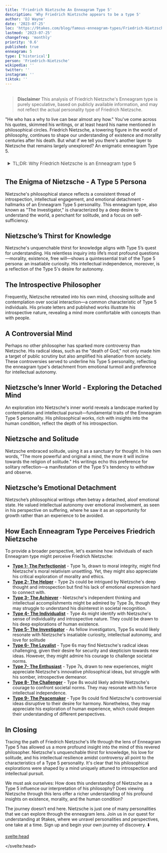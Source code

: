 ```yaml
---
title: 'Friedrich Nietzsche An Enneagram Type 5'
description: 'Why Friedrich Nietzsche appears to be a type 5'
author: 'DJ Wayne'
date: '2023-07-25'
loc: 'https://9takes.com/blog/famous-enneagram-types/Friedrich-Nietzsche'
lastmod: '2023-07-25'
changefreq: 'monthly'
priority: '0.6'
published: true
enneagram: 5
type: ['historical']
person: 'Friedrich-Nietzsche'
wikipedia: ''
twitter: ''
instagram: ''
tiktok: ''
---
```


<!-- // notes:  -->

<script>
	import  PopCard  from "../../../lib/components/atoms/PopCard.svelte";
</script>
<div
	style="display: flex;
    justify-content: center;
    margin: 1rem 0;
	"
>
	<PopCard
		image={`/types/5s/${'Friedrich-Nietzsche'}.webp`}
		showIcon={false}
		displayText="Friedrich Nietzsche"
		subtext=""
	/>
</div>

> **Disclaimer** This analysis of Friedrich Nietzsche's Enneagram type is purely speculative, based on publicly available information, and may not reflect the actual personality type of Friedrich Nietzsche.

<p class="firstLetter">"He who has a why to live can bear almost any how." You've come across his quotes, skimmed his writings, or at least heard his name mentioned in philosophical circles. Friedrich Nietzsche, a towering figure in the world of philosophy, continues to shape our understanding of existence and morality centuries after his death. But what if we tell you there's another layer to Nietzsche that remains largely unexplored? An enigmatic enneagram Type 5.</p>

<details>
<summary class="accordion">TL;DR: Why Friedrich Nietzsche is an Enneagram type 5</summary>
<div class="panel">
<ul>
<li>Nietzsche exhibited defining characteristics of an Enneagram Type 5 through his relentless quest for knowledge, and by seeking answers to profound questions about morality and existence. This reflects insatiable curiosity and need for intellectual autonomy.
</li>
<li>Nietzsche's inner world was a sanctuary for contemplation and intellectual pursuit. He cherished solitude, choosing introspective reflection over social interaction - a quintessential trait of Type 5. Nietzsche's intellectual detachment is seen in his philosophical works, rich with insights into the human condition.
</li>
<li>Nietzsche's radical ideas, such as the "death of God," sparked controversy and public scrutiny. This aspect of his life aligns with Type 5's detachment from emotional turmoil and preference for intellectual independence. The controversies underscore the Type 5's core fear of being incapable or incompetent, triggering Nietzsche to retreat further into his intellect.
</li>
<li>Nietzsche's core motivation was understanding. His philosophical explorations and controversial ideas can be traced back to this intrinsic drive. From his thirst for knowledge to his embrace of solitude, Nietzsche's life was shaped by the Type 5's desire to comprehend the world and the human condition.
</li>
</ul>
  </div>
</details>

## The Enigma of Nietzsche - A Type 5 Persona

Nietzsche's philosophical stance reflects a consistent thread of introspection, intellectual engagement, and emotional detachment - hallmarks of an Enneagram Type 5 personality. This enneagram type, also known as "The Investigator," is characterized by a deep desire to understand the world, a penchant for solitude, and a focus on self-sufficiency.

## Nietzsche’s Thirst for Knowledge

Nietzsche's unquenchable thirst for knowledge aligns with Type 5’s quest for understanding. His relentless inquiry into life’s most profound questions—morality, existence, free will—shows a quintessential trait of the Type 5 persona: an insatiable curiosity. His intellectual independence, moreover, is a reflection of the Type 5's desire for autonomy.

## The Introspective Philosopher

Frequently, Nietzsche retreated into his own mind, choosing solitude and contemplation over social interaction—a common characteristic of Type 5 individuals. His private letters and published works illustrate his introspective nature, revealing a mind more comfortable with concepts than with people.

## A Controversial Mind

Perhaps no other philosopher has sparked more controversy than Nietzsche. His radical ideas, such as the "death of God," not only made him a target of public scrutiny but also amplified his alienation from society. These controversies served to underline his Type 5 personality, reflecting the enneagram type's detachment from emotional turmoil and preference for intellectual autonomy.

## Nietzsche’s Inner World - Exploring the Detached Mind

An exploration into Nietzsche's inner world reveals a landscape marked by contemplation and intellectual pursuit—fundamental traits of the Enneagram Type 5 personality. His philosophical works, rich with insights into the human condition, reflect the depth of his introspection.

## Nietzsche and Solitude

Nietzsche embraced solitude, using it as a sanctuary for thought. In his own words, "The more powerful and original a mind, the more it will incline towards the religion of solitude." His writings echo this preference for solitary reflection—a manifestation of the Type 5's tendency to withdraw and observe.

## Nietzsche’s Emotional Detachment

Nietzsche’s philosophical writings often betray a detached, aloof emotional state. He valued intellectual autonomy over emotional involvement, as seen in his perspective on suffering, where he saw it as an opportunity for growth rather than an experience to be avoided.

## How Each Enneagram Type Perceives Friedrich Nietzsche

To provide a broader perspective, let's examine how individuals of each Enneagram type might perceive Friedrich Nietzsche:

- **[Type 1- The Perfectionist](/blog/enneagram/enneagram-type-1)** - Type 1s, drawn to moral integrity, might find Nietzsche's moral relativism unsettling. Yet, they might also appreciate his critical exploration of morality and ethics.
- **[Type 2- The Helper](/blog/enneagram/enneagram-type-2)** - Type 2s could be intrigued by Nietzsche's deep thought and introspection but find his lack of emotional expression hard to connect with.
- **[Type 3- The Achiever](/blog/enneagram/enneagram-type-3)** - Nietzsche's independent thinking and intellectual accomplishments might be admired by Type 3s, though they may struggle to understand his disinterest in societal recognition.
- **[Type 4- The Individualist](/blog/enneagram/enneagram-type-4)** - Type 4s might identify with Nietzsche's sense of individuality and introspective nature. They could be drawn to his deep explorations of human existence.
- **[Type 5- The Investigator](/blog/enneagram/enneagram-type-5)** - As fellow investigators, Type 5s would likely resonate with Nietzsche's insatiable curiosity, intellectual autonomy, and love for solitude
- **[Type 6- The Loyalist](/blog/enneagram/enneagram-type-6)** - Type 6s may find Nietzsche's radical ideas challenging, given their desire for security and skepticism towards new ideas. However, they might admire his courage to challenge societal norms.
- **[Type 7- The Enthusiast](/blog/enneagram/enneagram-type-7)** - Type 7s, drawn to new experiences, might appreciate Nietzsche's innovative philosophical ideas, but struggle with his somber, introspective demeanor.
- **[Type 8- The Challenger](/blog/enneagram/enneagram-type-8)** - Type 8s would likely admire Nietzsche's courage to confront societal norms. They may resonate with his fierce intellectual independence.
- **[Type 9- The Peacemaker](/blog/enneagram/enneagram-type-9)** - Type 9s could find Nietzsche's controversial ideas disruptive to their desire for harmony. Nonetheless, they may appreciate his exploration of human experience, which could deepen their understanding of different perspectives.

## In Closing

Tracing the path of Friedrich Nietzsche's life through the lens of Enneagram Type 5 has allowed us a more profound insight into the mind of this revered philosopher. Nietzsche's unquenchable thirst for knowledge, his love for solitude, and his intellectual resilience amidst controversy all point to the characteristics of a Type 5 personality. It's clear that his philosophical explorations were shaped by a mind uniquely attuned to introspection and intellectual pursuit.

We must ask ourselves: How does this understanding of Nietzsche as a Type 5 influence our interpretation of his philosophy? Does viewing Nietzsche through this lens offer a richer understanding of his profound insights on existence, morality, and the human condition?

The journey doesn’t end here. Nietzsche is just one of many personalities that we can explore through the enneagram lens. Join us in our quest for understanding at 9takes, where we unravel personalities and perspectives, one take at a time. Sign up and begin your own journey of discovery. ⬇️

<svelte:head>

<script type="application/ld+json">
    {
  "@context": "http://schema.org",
  "@graph": [
    {
      "@type": "Article",
      "articleBody": "This article explores the personality traits of Friedrich Nietzsche from the perspective of the Enneagram Type 5. Known for his deep thought, introspection, and intellectual autonomy, Nietzsche embodies many characteristics of Type 5 personalities. The article discusses various facets of Nietzsche's life and work that demonstrate his Type 5 characteristics, including his philosophical contributions, controversial ideas, and impact on modern thought.",
      "author": {
        "@type": "Person",
        "name": "DJ Wayne",
        "sameAs": [
          {
            "@id": "https://www.instagram.com/djwayne3/"
          },
          {
            "@id": "https://twitter.com/djwayne3"
          }
        ]
      },
      "dateModified": {
        "@type": "Date",
        "@value": "2023-07-25"
      },
      "datePublished": {
        "@type": "Date",
        "@value": "2023-07-25"
      },
      "description": "This blog post examines the reasons why Friedrich Nietzsche might be an Enneagram Type 5. It focuses on his personality traits, his motivations, his inner world, controversies he's faced, and how these elements might be related to the core attributes of a Type 5.",
      "headline": "Unraveling Friedrich Nietzsche: An Insight Into His Enneagram Type 5 Personality",
      "image": {
        "@type": "ImageObject",
        "height": 800,
        "url": {
          "@id": "https://9takes.com/types/5s/Friedrich-Nietzsche.webp"
        },
        "width": 1200
      },
      "mainEntityOfPage": {
        "@id": "https://9takes.com/blog/famous-enneagram-types/Friedrich-Nietzsche",
        "@type": "WebPage"
      },
      "mentions": {
        "@type": "Person",
        "name": "Friedrich Nietzsche",
        "sameAs": [
          {
            "@id": "https://en.wikipedia.org/wiki/Friedrich_Nietzsche"
          },
          {
            "@id": "https://plato.stanford.edu/entries/nietzsche/"
          }
        ]
      },
      "publisher": {
        "@type": "Organization",
        "sameAs": [
          {
            "@id": "https://www.instagram.com/9takesdotcom/"
          },
          {
            "@id": "https://twitter.com/9takesdotcom"
          }
        ],
        "logo": {
          "@type": "ImageObject",
          "url": {
            "@id": "https://9takes.com/brand/darkRubix.png"
          }
        },
        "name": "9takes"
      }
    },
    {
      "@type": "FAQPage",
      "mainEntity": [
        {
          "@type": "Question",
          "acceptedAnswer": {
            "@type": "Answer",
            "text": "Friedrich Nietzsche exhibits many characteristics associated with Enneagram Type 5 personalities. This includes his intellectual curiosity, autonomous thinking, love for solitude, and introspective nature. These characteristics are deeply rooted in his desire for knowledge and understanding, which is a core motivation for Type 5 individuals."
          },
          "name": "Why is Friedrich Nietzsche considered an Enneagram Type 5?"
        },
        {
          "@type": "Question",
          "acceptedAnswer": {
            "@type": "Answer",
            "text": "Nietzsche's groundbreaking philosophical ideas, his ability to question and redefine societal norms, and his introspective exploration of the human condition are all indicative of his Type 5 personality. Moreover, his dedication to intellectual autonomy and his unique worldview reflect the strengths and growth potential of Type 5 individuals."
          },
          "name": "What are some examples of Friedrich Nietzsche's Type 5 characteristics?"
        },
        {
          "@type": "Question",
          "acceptedAnswer": {
            "@type": "Answer",
            "text": "Friedrich Nietzsche was known for his profound and introspective thinking, his radical ideas, and his ability to question societal norms. He is considered one of the most influential philosophers of the 19th century. His personality traits are largely based on his philosophical ideas and works."
          },
          "name": "What is Friedrich Nietzsche's personality?"
        },
        {
          "@type": "Question",
          "acceptedAnswer": {
            "@type": "Answer",
            "text": "Friedrich Nietzsche is considered an Enneagram type 5, also known as The Investigator. This Enneagram type is intellectual, insightful, and curious, often motivated by a desire to gain knowledge and understand the world around them. Please note that this information is based on Nietzsche's philosophical contributions and not directly confirmed."
          },
          "name": "What is Friedrich Nietzsche's Enneagram type?"
        }
      ]
    }
  ]
}

</script>

</svelte:head>

<style lang="scss">
  .accordion {
    color: #444;
    cursor: pointer;
    padding: 0.5rem;
    border: none;
    text-align: left;
    outline: none;
    font-size: 15px;
    transition: 0.4s;
  }

  .accordion:hover {
    background-color: var(--color-theme-purple-v);
    color: var(--color-theme-purple);
  }

  /*.panel:hover {

    background-color: #ccc;

}*/

  .panel {
    padding: 18px;
    /*display: none;*/
    background-color: white;
    overflow: hidden;

  }
</style>
